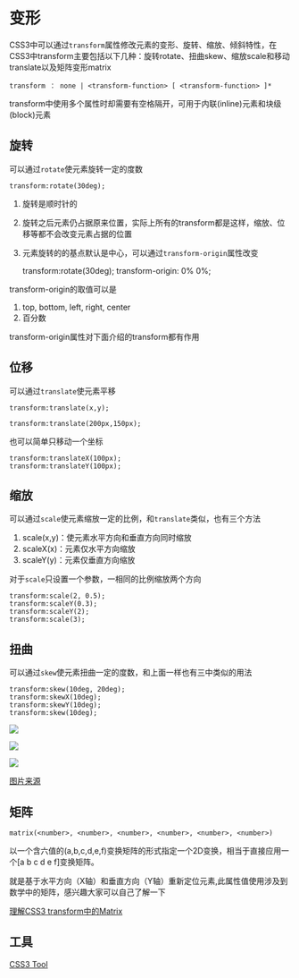 # 变形

CSS3中可以通过`transform`属性修改元素的变形、旋转、缩放、倾斜特性，在CSS3中transform主要包括以下几种：旋转rotate、扭曲skew、缩放scale和移动translate以及矩阵变形matrix

	transform ： none | <transform-function> [ <transform-function> ]*

transform中使用多个属性时却需要有空格隔开，可用于内联(inline)元素和块级(block)元素

## 旋转

可以通过`rotate`使元素旋转一定的度数

	transform:rotate(30deg);

1. 旋转是顺时针的
2. 旋转之后元素仍占据原来位置，实际上所有的transform都是这样，缩放、位移等都不会改变元素占据的位置
3. 元素旋转的的基点默认是中心，可以通过`transform-origin`属性改变

	transform:rotate(30deg);
	transform-origin: 0% 0%;


transform-origin的取值可以是

1. top, bottom, left, right, center
2. 百分数

transform-origin属性对下面介绍的transform都有作用

## 位移

可以通过`translate`使元素平移

	transform:translate(x,y);

	transform:translate(200px,150px);

也可以简单只移动一个坐标

	transform:translateX(100px);
	transform:translateY(100px);

## 缩放

可以通过`scale`使元素缩放一定的比例，和`translate`类似，也有三个方法

1. scale(x,y)：使元素水平方向和垂直方向同时缩放
2. scaleX(x)：元素仅水平方向缩放
3. scaleY(y)：元素仅垂直方向缩放

对于`scale`只设置一个参数，一相同的比例缩放两个方向

	transform:scale(2, 0.5);
	transform:scaleY(0.3);
	transform:scaleY(2);
	transform:scale(3);

## 扭曲

可以通过`skew`使元素扭曲一定的度数，和上面一样也有三中类似的用法

	transform:skew(10deg, 20deg);
	transform:skewX(10deg);
	transform:skewY(10deg);
	transform:skew(10deg);

![](http://cdn1.w3cplus.com/cdn/farfuture/JnUewTlzfSZsJhlDYUuPiVXpM6wuagEgpFkSorwtk6k/mtime:1341237780/sites/default/files/skew-x.png)

![](http://cdn.w3cplus.com/cdn/farfuture/NEOscxx3CZUOpk6R3GBgzSEbkZg8OcC5WfrKdjnko4k/mtime:1341237781/sites/default/files/skew-y.png)

![](http://cdn1.w3cplus.com/cdn/farfuture/L_YIhJ0lb-t2WzPPcxliu82nnLN0OL7BTm6Rao3X7_0/mtime:1341237780/sites/default/files/skew-x-y.png)

[图片来源](http://www.w3cplus.com/content/css3-transform)

## 矩阵

	matrix(<number>, <number>, <number>, <number>, <number>, <number>)

以一个含六值的(a,b,c,d,e,f)变换矩阵的形式指定一个2D变换，相当于直接应用一个[a b c d e f]变换矩阵。

就是基于水平方向（X轴）和垂直方向（Y轴）重新定位元素,此属性值使用涉及到数学中的矩阵，感兴趣大家可以自己了解一下

[理解CSS3 transform中的Matrix](http://www.zhangxinxu.com/wordpress/2012/06/css3-transform-matrix-%E7%9F%A9%E9%98%B5/)

## 工具

[CSS3 Tool](http://isux.tencent.com/css3/tools.html)


